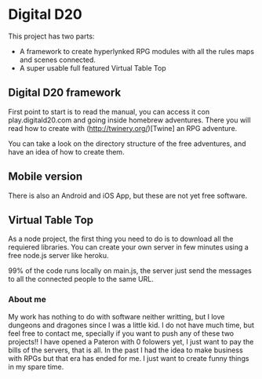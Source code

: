 # Digital D20

This project has two parts:

 * A framework to create hyperlynked RPG modules with all the rules maps and scenes connected. 
 * A super usable full featured Virtual Table Top
 
## Digital D20 framework

First point to start is to read the manual, you can access it con play.digitald20.com and going
inside homebrew adventures. 
There you will read how to create with (http://twinery.org/)[Twine] an RPG adventure. 

You can take a look on the directory structure of the free adventures, and have an idea of how to create them. 

## Mobile version

There is also an Android and iOS App, but these are not yet free software. 


## Virtual Table Top

As a node project, the first thing you need to do is to download all the requiered libraries. 
You can create your own server in few minutes using a free node.js server like heroku. 

99% of the code runs locally on main.js, the server just send the messages to all the connected people to the same URL. 

### About me

My work has nothing to do with software neither writting, but I love dungeons and dragones since I was a little kid. 
I do not have much time, but feel free to contact me, specially if you want to push any of these two projects!!
I have opened a Pateron with 0 folowers yet, I just want to pay the bills of the servers, that is all. In the past I had the idea to make business with RPGs but that era has ended for me. I just want to create funny things in my spare time. 
